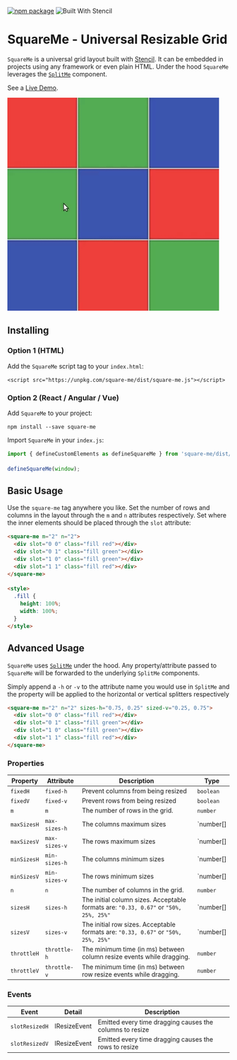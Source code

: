[![npm package](https://img.shields.io/npm/v/square-me.svg)](https://www.npmjs.com/package/square-me)
![Built With Stencil](https://img.shields.io/badge/-Built%20With%20Stencil-16161d.svg?logo=data%3Aimage%2Fsvg%2Bxml%3Bbase64%2CPD94bWwgdmVyc2lvbj0iMS4wIiBlbmNvZGluZz0idXRmLTgiPz4KPCEtLSBHZW5lcmF0b3I6IEFkb2JlIElsbHVzdHJhdG9yIDE5LjIuMSwgU1ZHIEV4cG9ydCBQbHVnLUluIC4gU1ZHIFZlcnNpb246IDYuMDAgQnVpbGQgMCkgIC0tPgo8c3ZnIHZlcnNpb249IjEuMSIgaWQ9IkxheWVyXzEiIHhtbG5zPSJodHRwOi8vd3d3LnczLm9yZy8yMDAwL3N2ZyIgeG1sbnM6eGxpbms9Imh0dHA6Ly93d3cudzMub3JnLzE5OTkveGxpbmsiIHg9IjBweCIgeT0iMHB4IgoJIHZpZXdCb3g9IjAgMCA1MTIgNTEyIiBzdHlsZT0iZW5hYmxlLWJhY2tncm91bmQ6bmV3IDAgMCA1MTIgNTEyOyIgeG1sOnNwYWNlPSJwcmVzZXJ2ZSI%2BCjxzdHlsZSB0eXBlPSJ0ZXh0L2NzcyI%2BCgkuc3Qwe2ZpbGw6I0ZGRkZGRjt9Cjwvc3R5bGU%2BCjxwYXRoIGNsYXNzPSJzdDAiIGQ9Ik00MjQuNywzNzMuOWMwLDM3LjYtNTUuMSw2OC42LTkyLjcsNjguNkgxODAuNGMtMzcuOSwwLTkyLjctMzAuNy05Mi43LTY4LjZ2LTMuNmgzMzYuOVYzNzMuOXoiLz4KPHBhdGggY2xhc3M9InN0MCIgZD0iTTQyNC43LDI5Mi4xSDE4MC40Yy0zNy42LDAtOTIuNy0zMS05Mi43LTY4LjZ2LTMuNkgzMzJjMzcuNiwwLDkyLjcsMzEsOTIuNyw2OC42VjI5Mi4xeiIvPgo8cGF0aCBjbGFzcz0ic3QwIiBkPSJNNDI0LjcsMTQxLjdIODcuN3YtMy42YzAtMzcuNiw1NC44LTY4LjYsOTIuNy02OC42SDMzMmMzNy45LDAsOTIuNywzMC43LDkyLjcsNjguNlYxNDEuN3oiLz4KPC9zdmc%2BCg%3D%3D&colorA=16161d)

# SquareMe - Universal Resizable Grid

`SquareMe` is a universal grid layout built with [Stencil](http://stenciljs.com). It can be embedded in projects using any framework or even plain HTML. Under the hood `SquareMe` leverages the [`SplitMe`](https://github.com/alesgenova/split-me) component.

See a [Live Demo](https://alesgenova.github.io/square-me/).

<!--
```
<custom-element-demo>
  <template>
    <script src="../webcomponentsjs/webcomponents-lite.js"></script>
    <script src="https://unpkg.com/square-me/dist/square-me.js"></script>
    <style is="custom-style">
      .container {
        width: 100%;
        height: 15rem;
      }
      .fill {
        width: 100%;
        height: 100%;
      }
      .red {
        background-color: #f44336;
      }
      .green {
        background-color: #4CAF50;
      }
    </style>
    <div class="container">
      <square-me m="2" n="2">
        <div slot="0 0" class="fill red"></div>
        <div slot="0 1" class="fill green"></div>
        <div slot="1 0" class="fill green"></div>
        <div slot="1 1" class="fill red"></div>
      </square-me>
    </div>
  </template>
</custom-element-demo>
```
-->

[![demo](./demo.gif)](https://alesgenova.github.io/square-me/)

## Installing

### Option 1 (HTML)

Add the `SquareMe` script tag to your `index.html`:

```
<script src="https://unpkg.com/square-me/dist/square-me.js"></script>
```

### Option 2 (React / Angular / Vue)

Add `SquareMe` to your project:

```
npm install --save square-me
```

Import `SquareMe` in your `index.js`:

```js
import { defineCustomElements as defineSquareMe } from 'square-me/dist/loader';

defineSquareMe(window);
```

## Basic Usage

Use the `square-me` tag anywhere you like. Set the number of rows and columns in the layout through the `m` and `n` attributes respectively. Set where the inner elements should be placed through the `slot` attribute:

```html
<square-me m="2" n="2">
  <div slot="0 0" class="fill red"></div>
  <div slot="0 1" class="fill green"></div>
  <div slot="1 0" class="fill green"></div>
  <div slot="1 1" class="fill red"></div>
</square-me>

<style>
  .fill {
    height: 100%;
    width: 100%;
  }
</style>
```

## Advanced Usage

`SquareMe` uses [`SplitMe`](https://github.com/alesgenova/split-me) under the hood. Any property/attribute passed to `SquareMe` will be forwarded to the underlying `SplitMe` components.

Simply append a `-h` or `-v` to the attribute name you would use in `SplitMe` and the property will be applied to the horizontal or vertical splitters respectively

```html
<square-me m="2" n="2" sizes-h="0.75, 0.25" sized-v="0.25, 0.75">
  <div slot="0 0" class="fill red"></div>
  <div slot="0 1" class="fill green"></div>
  <div slot="1 0" class="fill green"></div>
  <div slot="1 1" class="fill red"></div>
</square-me>
```

### Properties

| Property    | Attribute     | Description                                                                           | Type                |
| ----------- | ------------- | ------------------------------------------------------------------------------------- | ------------------- |
| `fixedH`    | `fixed-h`     | Prevent columns from being resized                                                    | `boolean`           |
| `fixedV`    | `fixed-v`     | Prevent rows from being resized                                                       | `boolean`           |
| `m`         | `m`           | The number of rows in the grid.                                                       | `number`            |
| `maxSizesH` | `max-sizes-h` | The columns maximum sizes                                                             | `number[] | string` |
| `maxSizesV` | `max-sizes-v` | The rows maximum sizes                                                                | `number[] | string` |
| `minSizesH` | `min-sizes-h` | The columns minimum sizes                                                             | `number[] | string` |
| `minSizesV` | `min-sizes-v` | The rows minimum sizes                                                                | `number[] | string` |
| `n`         | `n`           | The number of columns in the grid.                                                    | `number`            |
| `sizesH`    | `sizes-h`     | The initial column sizes. Acceptable formats are: `"0.33, 0.67"` or `"50%, 25%, 25%"` | `number[] | string` |
| `sizesV`    | `sizes-v`     | The initial row sizes. Acceptable formats are: `"0.33, 0.67"` or `"50%, 25%, 25%"`    | `number[] | string` |
| `throttleH` | `throttle-h`  | The minimum time (in ms) between column resize events while dragging.                 | `number`            |
| `throttleV` | `throttle-v`  | The minimum time (in ms) between row resize events while dragging.                    | `number`            |

### Events

| Event          | Detail       | Description                                              |
| -------------- | ------------ | -------------------------------------------------------- |
| `slotResizedH` | IResizeEvent | Emitted every time dragging causes the columns to resize |
| `slotResizedV` | IResizeEvent | Emitted every time dragging causes the rows to resize    |
